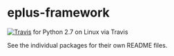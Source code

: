 eplus-framework
===============
[![Travis](https://img.shields.io/travis/jamiebull1/eplus-framework/master.svg)](https://travis-ci.org/jamiebull1/eplus-framework)
 for Python 2.7 on Linux via Travis

See the individual packages for their own README files.